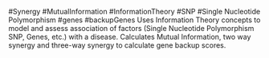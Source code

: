 #Synergy #MutualInformation #InformationTheory #SNP #Single Nucleotide Polymorphism #genes #backupGenes
Uses Information Theory concepts to model and assess association of factors (Single Nucleotide Polymorphism SNP, Genes, etc.) with a disease.
Calculates Mutual Information, two way synergy and three-way synergy to calculate gene backup scores.
